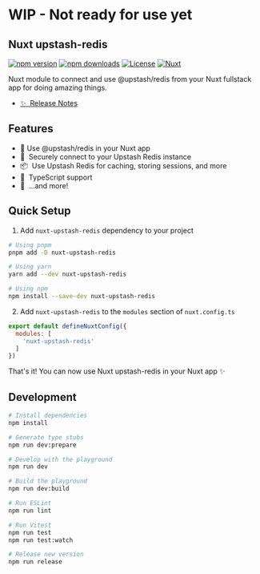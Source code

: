 <!--
Get your module up and running quickly.

Find and replace all on all files (CMD+SHIFT+F):
- Name: Nuxt upstash-redis
- Package name: nuxt-upstash-redis
- Description: Nuxt module to connect and use @upstash/redis from your fullstack app
-->

# WIP - Not ready for use yet




## Nuxt upstash-redis


[![npm version][npm-version-src]][npm-version-href]
[![npm downloads][npm-downloads-src]][npm-downloads-href]
[![License][license-src]][license-href]
[![Nuxt][nuxt-src]][nuxt-href]

Nuxt module to connect and use @upstash/redis from your Nuxt fullstack app for doing amazing things.

- [✨ &nbsp;Release Notes](/CHANGELOG.md)
<!-- - [🏀 Online playground](https://stackblitz.com/github/your-org/nuxt-upstash-redis?file=playground%2Fapp.vue) -->
<!-- - [📖 &nbsp;Documentation](https://example.com) -->

## Features

<!-- Highlight some of the features your module provide here -->
- 🚀 Use @upstash/redis in your Nuxt app
- 🔐 &nbsp;Securely connect to your Upstash Redis instance
- 📦 &nbsp;Use Upstash Redis for caching, storing sessions, and more
- 📖 &nbsp;TypeScript support
- 🎉 &nbsp;...and more!


## Quick Setup

1. Add `nuxt-upstash-redis` dependency to your project

```bash
# Using pnpm
pnpm add -D nuxt-upstash-redis

# Using yarn
yarn add --dev nuxt-upstash-redis

# Using npm
npm install --save-dev nuxt-upstash-redis
```

2. Add `nuxt-upstash-redis` to the `modules` section of `nuxt.config.ts`

```js
export default defineNuxtConfig({
  modules: [
    'nuxt-upstash-redis'
  ]
})
```

That's it! You can now use Nuxt upstash-redis in your Nuxt app ✨

## Development

```bash
# Install dependencies
npm install

# Generate type stubs
npm run dev:prepare

# Develop with the playground
npm run dev

# Build the playground
npm run dev:build

# Run ESLint
npm run lint

# Run Vitest
npm run test
npm run test:watch

# Release new version
npm run release
```

<!-- Badges -->
[npm-version-src]: https://img.shields.io/npm/v/nuxt-upstash-redis/latest.svg?style=flat&colorA=18181B&colorB=28CF8D
[npm-version-href]: https://npmjs.com/package/nuxt-upstash-redis

[npm-downloads-src]: https://img.shields.io/npm/dm/nuxt-upstash-redis.svg?style=flat&colorA=18181B&colorB=28CF8D
[npm-downloads-href]: https://npmjs.com/package/nuxt-upstash-redis

[license-src]: https://img.shields.io/npm/l/nuxt-upstash-redis.svg?style=flat&colorA=18181B&colorB=28CF8D
[license-href]: https://npmjs.com/package/nuxt-upstash-redis

[nuxt-src]: https://img.shields.io/badge/Nuxt-18181B?logo=nuxt.js
[nuxt-href]: https://nuxt.com
